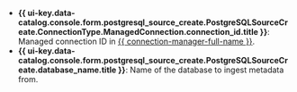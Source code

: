 * **{{ ui-key.data-catalog.console.form.postgresql_source_create.PostgreSQLSourceCreate.ConnectionType.ManagedConnection.connection_id.title }}**: Managed connection ID in [{{ connection-manager-full-name }}](../../metadata-hub/quickstart/connection-manager.md).
* **{{ ui-key.data-catalog.console.form.postgresql_source_create.PostgreSQLSourceCreate.database_name.title }}**: Name of the database to ingest metadata from.
